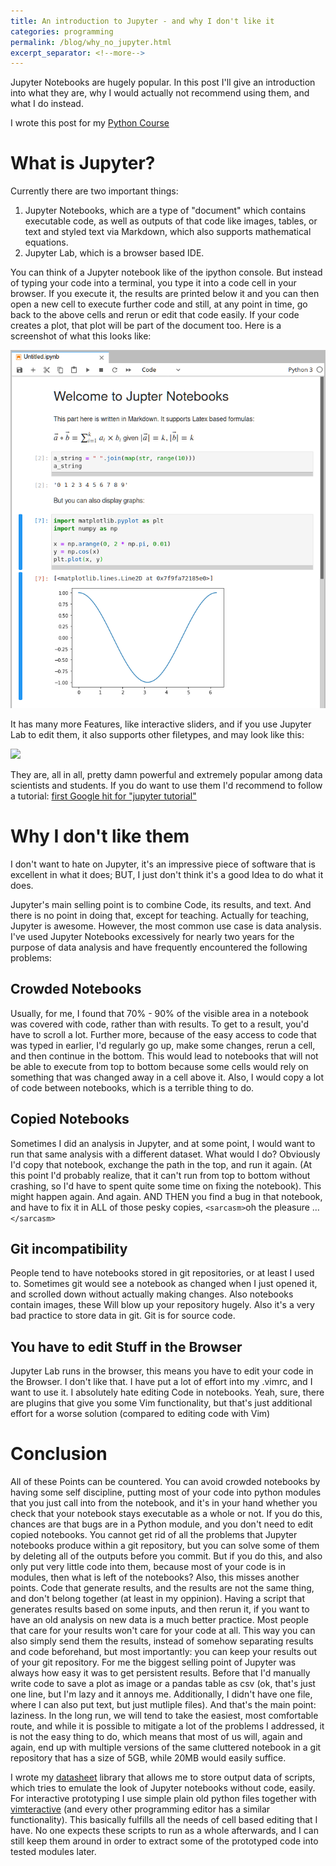 ```yaml
--- 
title: An introduction to Jupyter - and why I don't like it
categories: programming 
permalink: /blog/why_no_jupyter.html
excerpt_separator: <!--more-->
---
```


Jupyter Notebooks are hugely popular.  In this post I'll give an introduction
into what they are, why I would actually not recommend using them, and what I
do instead.

<!--more-->

I wrote this post for my [Python Course](/python_course)

# What is Jupyter?

Currently there are two important things: 

1. Jupyter Notebooks, which are a type of "document" which contains executable
   code, as well as outputs of that code like images, tables, or text and
   styled text via Markdown, which also supports mathematical equations.
2. Jupyter Lab, which is a browser based IDE.

You can think of a Jupyter notebook like of the ipython console. But instead of
typing your code into a terminal, you type it into a code cell in your browser.
If you execute it, the results are printed below it and you can then open a
new cell to execute further code and still, at any point in time, go back to
the above cells and rerun or edit that code easily. If your code creates a
plot, that plot will be part of the document too. Here is a screenshot of what
this looks like:

![](/assets/img/jupyter_demo.png)

It has many more Features, like interactive sliders, and if you use Jupyter Lab
to edit them, it also supports other filetypes, and may look like this: 

![](https://miro.medium.com/max/700/1*OneJZOqKqBZ9oN80kRX7kQ.png)

They are, all in all, pretty damn powerful and extremely popular among data
scientists and students. If you do want to use them I'd recommend to follow a
tutorial: [first Google hit for "jupyter tutorial"](https://www.dataquest.io/blog/jupyter-notebook-tutorial/)

# Why I don't like them

I don't want to hate on Jupyter, it's an impressive piece of software that is
  excellent in what it does; BUT, I just don't think it's a good Idea to do
  what it does. 

Jupyter's main selling point is to combine Code, its results, and text. And
there is no point in doing that, except for teaching. Actually for teaching,
Jupyter is awesome. However, the most common use case is data analysis. 
I've used Jupyter Notebooks excessively for nearly two years for the purpose of
data analysis and have frequently encountered the following problems:

## Crowded Notebooks

Usually, for me, I found that 70% - 90% of the visible area in a notebook was
covered with code, rather than with results. To get to a result, you'd have to
scroll a lot. Further more, because of the easy access to code that was typed
in earlier, I'd regularly go up, make some changes, rerun a cell, and then
continue in the bottom. This would lead to notebooks that will not be able to
execute from top to bottom because some cells would rely on something that was
changed away in a cell above it. Also, I would copy a lot of code between
notebooks, which is a terrible thing to do.

## Copied Notebooks

Sometimes I did an analysis in Jupyter, and at some point, I would want to run
that same analysis with a different dataset. What would I do? Obviously I'd
copy that notebook, exchange the path in the top, and run it again. (At this
point I'd probably realize, that it can't run from top to bottom without
crashing, so I'd have to spent quite some time on fixing the notebook).
This might happen again. And again. AND THEN you find a bug in that notebook,
and have to fix it in ALL of those pesky copies, `<sarcasm>`oh the pleasure …
`</sarcasm>`

## Git incompatibility

People tend to have notebooks stored in git repositories, or at least I
used to. Sometimes git would see a notebook as changed when I just opened it,
and scrolled down without actually making changes. Also notebooks contain
images, these Will blow up your repository hugely. Also it's a very bad
practice to store data in git. Git is for source code.

## You have to edit Stuff in the Browser

Jupyter Lab runs in the browser, this means you have to edit your code in the
Browser. I don't like that. I have put a lot of effort into my .vimrc, and I
want to use it. I absolutely hate editing Code in notebooks. Yeah, sure, there
are plugins that give you some Vim functionality, but that's just additional
effort for a worse solution (compared to editing code with Vim)


# Conclusion

All of these Points can be countered. You can avoid crowded notebooks by having
some self discipline, putting most of your code into python modules that you
just call into from the notebook, and it's in your hand whether you check that
your notebook stays executable as a whole or not. If you do this, chances are
that bugs are in a Python module, and you don't need to edit copied notebooks.
You cannot get rid of all the problems that Jupyter notebooks produce within a
git repository, but you can solve some of them by deleting all of the outputs
before you commit. But if you do this, and also only put very little code into
them, because most of your code is in modules, then what is left of the
notebooks?  Also, this misses another points. Code that generate results, and
the results are not the same thing, and don't belong together (at least in my
oppinion).  Having a script that generates results based on some inputs, and
then rerun it, if you want to have an old analysis on new data is a much better
practice. Most people that care for your results won't care for your code at
all. This way you can also simply send them the results, instead of somehow
separating results and code beforehand, but most importantly: you can keep your
results out of your git repository. For me the biggest selling point of Jupyter
was always how easy it was to get persistent results. Before that I'd manually
write code to save a plot as image or a pandas table as csv (ok, that's just
one line, but I'm lazy and it annoys me. Additionally, I didn't have one file,
where I can also put text, but just mutliple files). And that's the main point:
laziness. In the long run, we will tend to take the easiest, most comfortable
route, and while it is possible to mitigate a lot of the problems I addressed,
it is not the easy thing to do, which means that most of us will, again and
again, end up with multiple versions of the same cluttered notebook in a git
repository that has a size of 5GB, while 20MB would easily suffice.

I wrote my [datasheet](https://datasheet.readthedocs.io/en/latest/) library
  that allows me to store output data of scripts, which tries to emulate the
  look of Jupyter notebooks without code, easily. For interactive prototyping I
  use simple plain old python files together with
  [vimteractive](https://github.com/williamjameshandley/vimteractive#usage)
  (and every other programming editor has a similar functionality).
  This basically fulfills all the needs of cell based editing that I have.  No
  one expects these scripts to run as a whole afterwards, and I can still keep
  them around in order to extract some of the prototyped code into tested
  modules later.
